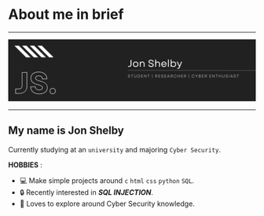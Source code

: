 # About me in brief
---
<img src="https://github.com/jon-shel/jon-shel/blob/7ba9ad92247335e86aae9b06be19aaef885e01b0/Jon%20Shelby.png" width="2000">

---

## My name is Jon Shelby
Currently studying at an `university` and majoring `Cyber Security`.

**HOBBIES** :
* 💻 Make simple projects around `c` `html` `css` `python` `SQL`.
* 🔒 Recently interested in ***SQL INJECTION***.
* 🌹 Loves to explore around Cyber Security knowledge.



